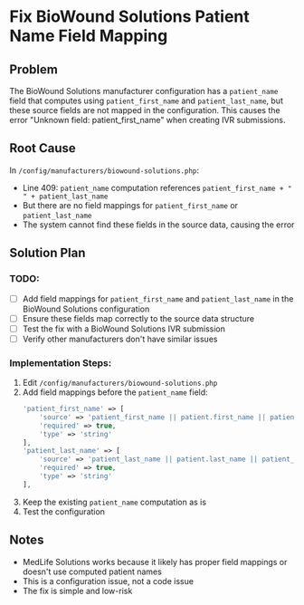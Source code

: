 # Fix BioWound Solutions Patient Name Field Mapping

## Problem
The BioWound Solutions manufacturer configuration has a `patient_name` field that computes using `patient_first_name` and `patient_last_name`, but these source fields are not mapped in the configuration. This causes the error "Unknown field: patient_first_name" when creating IVR submissions.

## Root Cause
In `/config/manufacturers/biowound-solutions.php`:
- Line 409: `patient_name` computation references `patient_first_name + " " + patient_last_name`
- But there are no field mappings for `patient_first_name` or `patient_last_name`
- The system cannot find these fields in the source data, causing the error

## Solution Plan

### TODO:
- [ ] Add field mappings for `patient_first_name` and `patient_last_name` in the BioWound Solutions configuration
- [ ] Ensure these fields map correctly to the source data structure
- [ ] Test the fix with a BioWound Solutions IVR submission
- [ ] Verify other manufacturers don't have similar issues

### Implementation Steps:
1. Edit `/config/manufacturers/biowound-solutions.php`
2. Add field mappings before the `patient_name` field:
   ```php
   'patient_first_name' => [
       'source' => 'patient_first_name || patient.first_name || patient_data.first_name',
       'required' => true,
       'type' => 'string'
   ],
   'patient_last_name' => [
       'source' => 'patient_last_name || patient.last_name || patient_data.last_name',
       'required' => true,
       'type' => 'string'
   ],
   ```
3. Keep the existing `patient_name` computation as is
4. Test the configuration

## Notes
- MedLife Solutions works because it likely has proper field mappings or doesn't use computed patient names
- This is a configuration issue, not a code issue
- The fix is simple and low-risk
